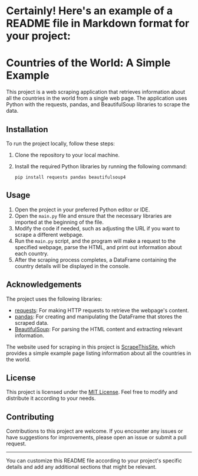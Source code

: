 # Certainly! Here's an example of a README file in Markdown format for your project:

# Countries of the World: A Simple Example

This project is a web scraping application that retrieves information about all the countries in the world from a single web page. The application uses Python with the requests, pandas, and BeautifulSoup libraries to scrape the data.

## Installation

To run the project locally, follow these steps:

1. Clone the repository to your local machine.
2. Install the required Python libraries by running the following command:

   ```
   pip install requests pandas beautifulsoup4
   ```

## Usage

1. Open the project in your preferred Python editor or IDE.
2. Open the `main.py` file and ensure that the necessary libraries are imported at the beginning of the file.
3. Modify the code if needed, such as adjusting the URL if you want to scrape a different webpage.
4. Run the `main.py` script, and the program will make a request to the specified webpage, parse the HTML, and print out information about each country.
5. After the scraping process completes, a DataFrame containing the country details will be displayed in the console.

## Acknowledgements

The project uses the following libraries:

- [requests](https://docs.python-requests.org/en/latest/): For making HTTP requests to retrieve the webpage's content.
- [pandas](https://pandas.pydata.org/): For creating and manipulating the DataFrame that stores the scraped data.
- [BeautifulSoup](https://www.crummy.com/software/BeautifulSoup/): For parsing the HTML content and extracting relevant information.

The website used for scraping in this project is [ScrapeThisSite](https://www.scrapethissite.com/pages/simple/), which provides a simple example page listing information about all the countries in the world.

## License

This project is licensed under the [MIT License](LICENSE). Feel free to modify and distribute it according to your needs.

## Contributing

Contributions to this project are welcome. If you encounter any issues or have suggestions for improvements, please open an issue or submit a pull request.

---

You can customize this README file according to your project's specific details and add any additional sections that might be relevant.
